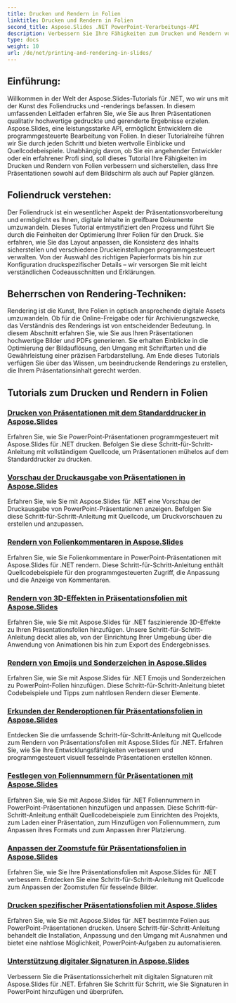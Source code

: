 ```yaml
---
title: Drucken und Rendern in Folien
linktitle: Drucken und Rendern in Folien
second_title: Aspose.Slides .NET PowerPoint-Verarbeitungs-API
description: Verbessern Sie Ihre Fähigkeiten zum Drucken und Rendern von Folien mit Aspose.Slides-Tutorials für .NET. Lernen Sie Schritt für Schritt Techniken für eine qualitativ hochwertige Ausgabe. Tauchen Sie jetzt in die Folienmanipulation ein!
type: docs
weight: 10
url: /de/net/printing-and-rendering-in-slides/
---
```


## Einführung:

Willkommen in der Welt der Aspose.Slides-Tutorials für .NET, wo wir uns mit der Kunst des Foliendrucks und -renderings befassen. In diesem umfassenden Leitfaden erfahren Sie, wie Sie aus Ihren Präsentationen qualitativ hochwertige gedruckte und gerenderte Ergebnisse erzielen. Aspose.Slides, eine leistungsstarke API, ermöglicht Entwicklern die programmgesteuerte Bearbeitung von Folien. In dieser Tutorialreihe führen wir Sie durch jeden Schritt und bieten wertvolle Einblicke und Quellcodebeispiele. Unabhängig davon, ob Sie ein angehender Entwickler oder ein erfahrener Profi sind, soll dieses Tutorial Ihre Fähigkeiten im Drucken und Rendern von Folien verbessern und sicherstellen, dass Ihre Präsentationen sowohl auf dem Bildschirm als auch auf Papier glänzen.

## Foliendruck verstehen:

Der Foliendruck ist ein wesentlicher Aspekt der Präsentationsvorbereitung und ermöglicht es Ihnen, digitale Inhalte in greifbare Dokumente umzuwandeln. Dieses Tutorial entmystifiziert den Prozess und führt Sie durch die Feinheiten der Optimierung Ihrer Folien für den Druck. Sie erfahren, wie Sie das Layout anpassen, die Konsistenz des Inhalts sicherstellen und verschiedene Druckeinstellungen programmgesteuert verwalten. Von der Auswahl des richtigen Papierformats bis hin zur Konfiguration druckspezifischer Details – wir versorgen Sie mit leicht verständlichen Codeausschnitten und Erklärungen.

## Beherrschen von Rendering-Techniken:

Rendering ist die Kunst, Ihre Folien in optisch ansprechende digitale Assets umzuwandeln. Ob für die Online-Freigabe oder für Archivierungszwecke, das Verständnis des Renderings ist von entscheidender Bedeutung. In diesem Abschnitt erfahren Sie, wie Sie aus Ihren Präsentationen hochwertige Bilder und PDFs generieren. Sie erhalten Einblicke in die Optimierung der Bildauflösung, den Umgang mit Schriftarten und die Gewährleistung einer präzisen Farbdarstellung. Am Ende dieses Tutorials verfügen Sie über das Wissen, um beeindruckende Renderings zu erstellen, die Ihrem Präsentationsinhalt gerecht werden.

## Tutorials zum Drucken und Rendern in Folien
### [Drucken von Präsentationen mit dem Standarddrucker in Aspose.Slides](./printing-with-default-printer/)
Erfahren Sie, wie Sie PowerPoint-Präsentationen programmgesteuert mit Aspose.Slides für .NET drucken. Befolgen Sie diese Schritt-für-Schritt-Anleitung mit vollständigem Quellcode, um Präsentationen mühelos auf dem Standarddrucker zu drucken.
### [Vorschau der Druckausgabe von Präsentationen in Aspose.Slides](./presentation-print-preview/)
Erfahren Sie, wie Sie mit Aspose.Slides für .NET eine Vorschau der Druckausgabe von PowerPoint-Präsentationen anzeigen. Befolgen Sie diese Schritt-für-Schritt-Anleitung mit Quellcode, um Druckvorschauen zu erstellen und anzupassen.
### [Rendern von Folienkommentaren in Aspose.Slides](./rendering-slide-comments/)
Erfahren Sie, wie Sie Folienkommentare in PowerPoint-Präsentationen mit Aspose.Slides für .NET rendern. Diese Schritt-für-Schritt-Anleitung enthält Quellcodebeispiele für den programmgesteuerten Zugriff, die Anpassung und die Anzeige von Kommentaren.
### [Rendern von 3D-Effekten in Präsentationsfolien mit Aspose.Slides](./rendering-3d-effects/)
Erfahren Sie, wie Sie mit Aspose.Slides für .NET faszinierende 3D-Effekte zu Ihren Präsentationsfolien hinzufügen. Unsere Schritt-für-Schritt-Anleitung deckt alles ab, von der Einrichtung Ihrer Umgebung über die Anwendung von Animationen bis hin zum Export des Endergebnisses.
### [Rendern von Emojis und Sonderzeichen in Aspose.Slides](./rendering-emoji-special-characters/)
Erfahren Sie, wie Sie mit Aspose.Slides für .NET Emojis und Sonderzeichen zu PowerPoint-Folien hinzufügen. Diese Schritt-für-Schritt-Anleitung bietet Codebeispiele und Tipps zum nahtlosen Rendern dieser Elemente.
### [Erkunden der Renderoptionen für Präsentationsfolien in Aspose.Slides](./presentation-render-options/)
Entdecken Sie die umfassende Schritt-für-Schritt-Anleitung mit Quellcode zum Rendern von Präsentationsfolien mit Aspose.Slides für .NET. Erfahren Sie, wie Sie Ihre Entwicklungsfähigkeiten verbessern und programmgesteuert visuell fesselnde Präsentationen erstellen können.
### [Festlegen von Foliennummern für Präsentationen mit Aspose.Slides](./setting-slide-numbers/)
Erfahren Sie, wie Sie mit Aspose.Slides für .NET Foliennummern in PowerPoint-Präsentationen hinzufügen und anpassen. Diese Schritt-für-Schritt-Anleitung enthält Quellcodebeispiele zum Einrichten des Projekts, zum Laden einer Präsentation, zum Hinzufügen von Foliennummern, zum Anpassen ihres Formats und zum Anpassen ihrer Platzierung.
### [Anpassen der Zoomstufe für Präsentationsfolien in Aspose.Slides](./adjusting-zoom-level/)
Erfahren Sie, wie Sie Ihre Präsentationsfolien mit Aspose.Slides für .NET verbessern. Entdecken Sie eine Schritt-für-Schritt-Anleitung mit Quellcode zum Anpassen der Zoomstufen für fesselnde Bilder.
### [Drucken spezifischer Präsentationsfolien mit Aspose.Slides](./printing-specific-slides/)
Erfahren Sie, wie Sie mit Aspose.Slides für .NET bestimmte Folien aus PowerPoint-Präsentationen drucken. Unsere Schritt-für-Schritt-Anleitung behandelt die Installation, Anpassung und den Umgang mit Ausnahmen und bietet eine nahtlose Möglichkeit, PowerPoint-Aufgaben zu automatisieren.
### [Unterstützung digitaler Signaturen in Aspose.Slides](./digital-signature-support/)
Verbessern Sie die Präsentationssicherheit mit digitalen Signaturen mit Aspose.Slides für .NET. Erfahren Sie Schritt für Schritt, wie Sie Signaturen in PowerPoint hinzufügen und überprüfen.